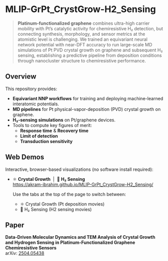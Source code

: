 # MLIP-GrPt_CrystGrow-H2_Sensing

> **Platinum-functionalized graphene** combines ultra-high carrier mobility with Pt’s catalytic activity for chemiresistive H₂ detection, but connecting synthesis, morphology, and sensor metrics at the atomistic level is challenging. We trained an equivariant neural network potential with near-DFT accuracy to run large-scale MD simulations of Pt PVD crystal growth on graphene and subsequent H₂ sensing, establishing a predictive pipeline from deposition conditions through nanocluster structure to chemiresistive performance.

## Overview
This repository provides:
- **Equivariant NNP workflows** for training and deploying machine-learned interatomic potentials.  
- **MD pipelines** for Pt physical-vapor-deposition (PVD) crystal growth on graphene.  
- **H₂-sensing simulations** on Pt/graphene devices.  
- Tools to compute key figures of merit:
  - **Response time** & **Recovery time**  
  - **Limit of detection** 
  - **Transduction sensitivity**  

## Web Demos
Interactive, browser-based visualizations (no software install required):

- ⚛️ **Crystal Growth** &nbsp;|&nbsp; 📶 **H₂ Sensing**  
  https://akram-ibrahim.github.io/MLIP-GrPt_CrystGrow-H2_Sensing/  

  Use the tabs at the top of the page to switch between:
  - ⚛️ Crystal Growth (Pt deposition movies)  
  - 📶 H₂ Sensing (H2 sensing movies)

## Paper
**Data-Driven Molecular Dynamics and TEM Analysis of Crystal Growth and Hydrogen Sensing in Platinum-Functionalized Graphene Chemiresistive Sensors**  
arXiv: [2504.05438](https://arxiv.org/abs/2504.05438)  